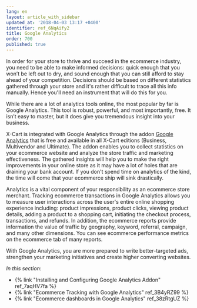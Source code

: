 ```yaml
---
lang: en
layout: article_with_sidebar
updated_at: '2018-04-03 13:17 +0400'
identifier: ref_6NqAify2
title: Google Analytics
order: 700
published: true
---
```

In order for your store to thrive and succeed in the ecommerce industry, you need to be able to make informed decisions: quick enough that you won’t be left out to dry, and sound enough that you can still afford to stay ahead of your competition. Decisions should be based on different statistics gathered through your store and it's rather difficult to trace all this info manually. Hence you'll need an instrument that will do this for you. 

While there are a lot of analytics tools online, the most popular by far is Google Analytics. This tool is robust, powerful, and most importantly, free. It isn’t easy to master, but it does give you tremendous insight into your business.

X-Cart is integrated with Google Analytics through the addon [Google Analytics](https://market.x-cart.com/addons/google-analytics.html "Google Analytics") that is free and available in all X-Cart editions (Business, Multivendor and Ultimate). The addon enables you to collect statistics on your ecommerce website and analyze the store traffic and marketing effectiveness. The gathered insights will help you to make the right improvements in your online store as it may have a lot of holes that are draining your bank account. If you don't spend time on analytics of the kind, the time will come that your ecommerce ship will sink drastically.

Analytics is a vital component of your responsibility as an ecommerce store merchant. Tracking ecommerce transactions in Google Analytics allows you to measure user interactions across the user's entire online shopping experience including: product impressions, product clicks, viewing product details, adding a product to a shopping cart, initiating the checkout process, transactions, and refunds. In addition, the ecommerce reports provide information the value of traffic by geography, keyword, referral, campaign, and many other dimensions. You can see ecommerce performance metrics on the ecommerce tab of many reports. 

With Google Analytics, you are more prepared to write better-targeted ads, strengthen your marketing initiatives and create higher converting websites.

_In this section:_

*   {% link "Installing and Configuring  Google Analytics Addon" ref_7aqHV7fa %}
*   {% link "Ecommerce Tracking with Google Analytics" ref_3B4yRZ99 %}
*   {% link "Ecommerce dashboards in Google Analytics" ref_38zRtgUZ %}
